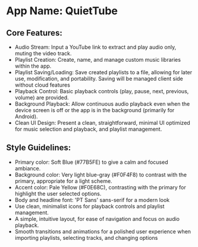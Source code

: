 # **App Name**: QuietTube

## Core Features:

- Audio Stream: Input a YouTube link to extract and play audio only, muting the video track.
- Playlist Creation: Create, name, and manage custom music libraries within the app.
- Playlist Saving/Loading: Save created playlists to a file, allowing for later use, modification, and portability. Saving will be managed client side without cloud features
- Playback Control: Basic playback controls (play, pause, next, previous, volume) are provided.
- Background Playback: Allow continuous audio playback even when the device screen is off or the app is in the background (primarily for Android).
- Clean UI Design: Present a clean, straightforward, minimal UI optimized for music selection and playback, and playlist management.

## Style Guidelines:

- Primary color: Soft Blue (#77B5FE) to give a calm and focused ambiance.
- Background color: Very light blue-gray (#F0F4F8) to contrast with the primary, appropriate for a light scheme.
- Accent color: Pale Yellow (#F0E68C), contrasting with the primary for highlight the user selected options.
- Body and headline font: 'PT Sans' sans-serif for a modern look
- Use clean, minimalist icons for playback controls and playlist management.
- A simple, intuitive layout, for ease of navigation and focus on audio playback.
- Smooth transitions and animations for a polished user experience when importing playlists, selecting tracks, and changing options